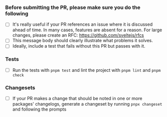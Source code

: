 ### Before submitting the PR, please make sure you do the following
- [ ] It's really useful if your PR references an issue where it is discussed ahead of time. In many cases, features are absent for a reason. For large changes, please create an RFC: https://github.com/sveltejs/rfcs
- [ ] This message body should clearly illustrate what problems it solves.
- [ ] Ideally, include a test that fails without this PR but passes with it.

### Tests
- [ ] Run the tests with `pnpm test` and lint the project with `pnpm lint` and `pnpm check`

### Changesets
- [ ] If your PR makes a change that should be noted in one or more packages' changelogs, generate a changeset by running `pnpx changeset` and following the prompts
